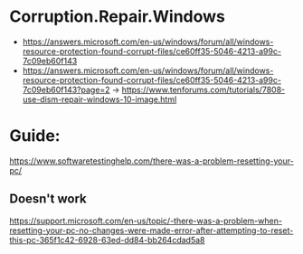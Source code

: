 # Corruption.Repair.Windows
- https://answers.microsoft.com/en-us/windows/forum/all/windows-resource-protection-found-corrupt-files/ce60ff35-5046-4213-a99c-7c09eb60f143
- https://answers.microsoft.com/en-us/windows/forum/all/windows-resource-protection-found-corrupt-files/ce60ff35-5046-4213-a99c-7c09eb60f143?page=2
-> https://www.tenforums.com/tutorials/7808-use-dism-repair-windows-10-image.html

# Guide:
https://www.softwaretestinghelp.com/there-was-a-problem-resetting-your-pc/

## Doesn't work
https://support.microsoft.com/en-us/topic/-there-was-a-problem-when-resetting-your-pc-no-changes-were-made-error-after-attempting-to-reset-this-pc-365f1c42-6928-63ed-dd84-bb264cdad5a8
